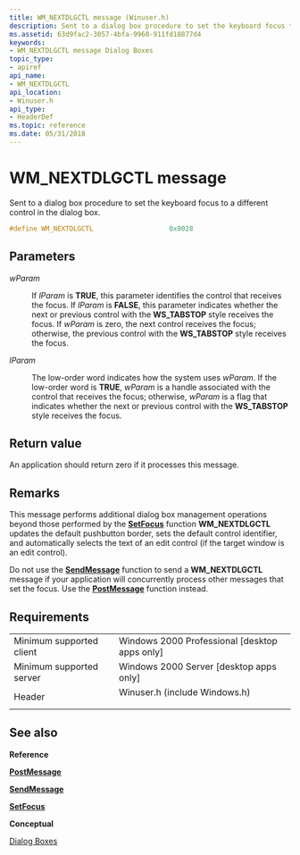 ```yaml
---
title: WM_NEXTDLGCTL message (Winuser.h)
description: Sent to a dialog box procedure to set the keyboard focus to a different control in the dialog box.
ms.assetid: 63d9fac2-3057-4bfa-9960-911fd18877d4
keywords:
- WM_NEXTDLGCTL message Dialog Boxes
topic_type:
- apiref
api_name:
- WM_NEXTDLGCTL
api_location:
- Winuser.h
api_type:
- HeaderDef
ms.topic: reference
ms.date: 05/31/2018
---
```


# WM\_NEXTDLGCTL message

Sent to a dialog box procedure to set the keyboard focus to a different control in the dialog box.


```C++
#define WM_NEXTDLGCTL                   0x0028
```



## Parameters

<dl> <dt>

*wParam* 
</dt> <dd>

If *lParam* is **TRUE**, this parameter identifies the control that receives the focus. If *lParam* is **FALSE**, this parameter indicates whether the next or previous control with the **WS\_TABSTOP** style receives the focus. If *wParam* is zero, the next control receives the focus; otherwise, the previous control with the **WS\_TABSTOP** style receives the focus.

</dd> <dt>

*lParam* 
</dt> <dd>

The low-order word indicates how the system uses *wParam*. If the low-order word is **TRUE**, *wParam* is a handle associated with the control that receives the focus; otherwise, *wParam* is a flag that indicates whether the next or previous control with the **WS\_TABSTOP** style receives the focus.

</dd> </dl>

## Return value

An application should return zero if it processes this message.

## Remarks

This message performs additional dialog box management operations beyond those performed by the [**SetFocus**](/windows/desktop/api/winuser/nf-winuser-setfocus) function **WM\_NEXTDLGCTL** updates the default pushbutton border, sets the default control identifier, and automatically selects the text of an edit control (if the target window is an edit control).

Do not use the [**SendMessage**](/windows/desktop/api/winuser/nf-winuser-sendmessage) function to send a **WM\_NEXTDLGCTL** message if your application will concurrently process other messages that set the focus. Use the [**PostMessage**](/windows/desktop/api/winuser/nf-winuser-postmessagea) function instead.

## Requirements



|                                     |                                                                                                          |
|-------------------------------------|----------------------------------------------------------------------------------------------------------|
| Minimum supported client<br/> | Windows 2000 Professional \[desktop apps only\]<br/>                                               |
| Minimum supported server<br/> | Windows 2000 Server \[desktop apps only\]<br/>                                                     |
| Header<br/>                   | <dl> <dt>Winuser.h (include Windows.h)</dt> </dl> |



## See also

<dl> <dt>

**Reference**
</dt> <dt>

[**PostMessage**](/windows/desktop/api/winuser/nf-winuser-postmessagea)
</dt> <dt>

[**SendMessage**](/windows/desktop/api/winuser/nf-winuser-sendmessage)
</dt> <dt>

[**SetFocus**](/windows/desktop/api/winuser/nf-winuser-setfocus)
</dt> <dt>

**Conceptual**
</dt> <dt>

[Dialog Boxes](dialog-boxes.md)
</dt> </dl>

 

